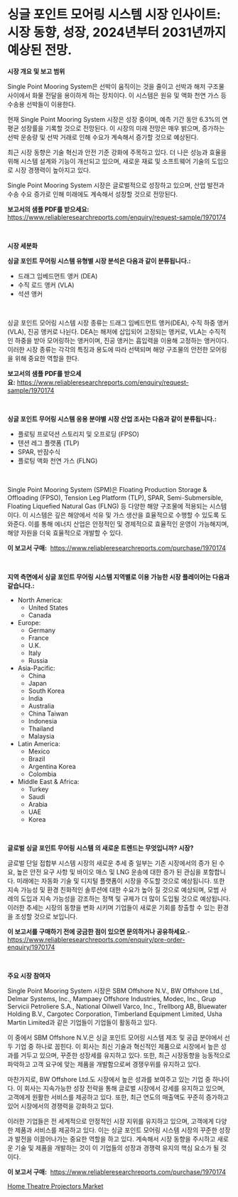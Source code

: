 <p><h1>싱글 포인트 모어링 시스템 시장 인사이트: 시장 동향, 성장, 2024년부터 2031년까지 예상된 전망.</h1></p><p><strong>시장 개요 및 보고 범위</strong></p>
<p><p>Single Point Mooring System은 선박이 움직이는 것을 줄이고 선박과 해저 구조물 사이에서 화물 전달을 용이하게 하는 장치이다. 이 시스템은 원유 및 액화 천연 가스 등 수송용 선박들이 이용한다.</p><p>현재 Single Point Mooring System 시장은 성장 중이며, 예측 기간 동안 6.3%의 연평균 성장률을 기록할 것으로 전망된다. 이 시장의 미래 전망은 매우 밝으며, 증가하는 선박 운송량 및 선박 거래로 인해 수요가 계속해서 증가할 것으로 예상된다.</p><p>최근 시장 동향은 기술 혁신과 안전 기준 강화에 주목하고 있다. 더 나은 성능과 효율을 위해 시스템 설계와 기능이 개선되고 있으며, 새로운 재료 및 소프트웨어 기술의 도입으로 시장 경쟁력이 높아지고 있다.</p><p>Single Point Mooring System 시장은 글로벌적으로 성장하고 있으며, 산업 발전과 수송 수요 증가로 인해 미래에도 계속해서 성장할 것으로 전망된다.</p></p>
<p><strong>보고서의 샘플 PDF를 받으세요:</strong> <a href="https://www.reliableresearchreports.com/enquiry/request-sample/1970174">https://www.reliableresearchreports.com/enquiry/request-sample/1970174</a></p>
<p>&nbsp;</p>
<p><strong>시장 세분화</strong></p>
<p><strong>싱글 포인트 무어링 시스템 유형별 시장 분석은 다음과 같이 분류됩니다.:</strong></p>
<p><ul><li>드래그 임베드먼트 앵커 (DEA)</li><li>수직 로드 앵커 (VLA)</li><li>석션 앵커</li></ul></p>
<p>&nbsp;</p>
<p><p>싱글 포인트 모어링 시스템 시장 종류는 드래그 임베드먼트 앵커(DEA), 수직 하중 앵커(VLA), 진공 앵커로 나뉜다. DEA는 해저에 삽입되어 고정되는 앵커로, VLA는 수직적인 하중을 받아 모어링하는 앵커이며, 진공 앵커는 흡입력을 이용해 고정하는 앵커이다. 이러한 시장 종류는 각각의 특징과 용도에 따라 선택되며 해양 구조물의 안전한 모어링을 위해 중요한 역할을 한다.</p></p>
<p><strong>보고서의 샘플 PDF를 받으세요:</strong>&nbsp;<a href="https://www.reliableresearchreports.com/enquiry/request-sample/1970174">https://www.reliableresearchreports.com/enquiry/request-sample/1970174</a></p>
<p>&nbsp;</p>
<p><strong> 싱글 포인트 무어링 시스템 응용 분야별 시장 산업 조사는 다음과 같이 분류됩니다.:</strong></p>
<p><ul><li>플로팅 프로덕션 스토리지 및 오프로딩 (FPSO)</li><li>텐션 레그 플랫폼 (TLP)</li><li>SPAR, 반잠수식</li><li>플로팅 액화 천연 가스 (FLNG)</li></ul></p>
<p>&nbsp;</p>
<p><p>Single Point Mooring System (SPM)은 Floating Production Storage & Offloading (FPSO), Tension Leg Platform (TLP), SPAR, Semi-Submersible, Floating Liquefied Natural Gas (FLNG) 등 다양한 해양 구조물에 적용되는 시스템이다. 이 시스템은 깊은 해양에서 석유 및 가스 생산을 효율적으로 수행할 수 있도록 도와준다. 이를 통해 에너지 산업은 안정적인 및 경제적으로 효율적인 운영이 가능해지며, 해양 자원을 더욱 효율적으로 개발할 수 있다.</p></p>
<p><strong>이 보고서 구매:</strong>&nbsp; <a href="https://www.reliableresearchreports.com/purchase/1970174">https://www.reliableresearchreports.com/purchase/1970174</a></p>
<p>&nbsp;</p>
<p><strong>지역 측면에서 싱글 포인트 무어링 시스템 지역별로 이용 가능한 시장 플레이어는 다음과 같습니다.:</strong></p>
<p><ul>
    <li>
        North America:
        <ul>
            <li>United States</li>
            <li>Canada</li>
        </ul>
    </li>
    <li>
        Europe:
        <ul>
            <li>Germany</li>
            <li>France</li>
            <li>U.K.</li>
            <li>Italy</li>
            <li>Russia</li>
        </ul>
    </li>
    <li>
        Asia-Pacific:
        <ul>
            <li>China</li>
            <li>Japan</li>
            <li>South Korea</li>
            <li>India</li>
            <li>Australia</li>
            <li>China Taiwan</li>
            <li>Indonesia</li>
            <li>Thailand</li>
            <li>Malaysia</li>
        </ul>
    </li>
    <li>
        Latin America:
        <ul>
            <li>Mexico</li>
            <li>Brazil</li>
            <li>Argentina Korea</li>
            <li>Colombia</li>
        </ul>
    </li>
    <li>
        Middle East & Africa:
        <ul>
            <li>Turkey</li>
            <li>Saudi</li>
            <li>Arabia</li>
            <li>UAE</li>
            <li>Korea</li>
        </ul>
    </li>
    </ul></p>
<p>&nbsp;</p>
<p><strong>글로벌 싱글 포인트 무어링 시스템 의 새로운 트렌드는 무엇입니까? 시장?</strong></p>
<p><p>글로벌 단일 접합부 시스템 시장의 새로운 추세 중 일부는 기존 시장에서의 증가 된 수요, 높은 안전 요구 사항 및 바이오 매스 및 LNG 운송에 대한 증가 된 관심을 포함합니다. 미래에는 자동화 기술 및 디지털 플랫폼이 시장을 주도할 것으로 예상됩니다. 또한 지속 가능성 및 환경 친화적인 솔루션에 대한 수요가 높아 질 것으로 예상되며, 모범 사례의 도입과 지속 가능성을 강조하는 정책 및 규제가 더 많이 도입될 것으로 예상됩니다. 이러한 추세는 시장의 동향을 변화 시키며 기업들이 새로운 기회를 창출할 수 있는 환경을 조성할 것으로 보입니다.</p></p>
<p><strong>이 보고서를 구매하기 전에 궁금한 점이 있으면 문의하거나 공유하세요.</strong>- <a href="https://www.reliableresearchreports.com/enquiry/pre-order-enquiry/1970174">https://www.reliableresearchreports.com/enquiry/pre-order-enquiry/1970174</a></p>
<p>&nbsp;</p>
<p><strong>주요 시장 참여자</strong></p>
<p><p>Single Point Mooring System 시장은 SBM Offshore N.V., BW Offshore Ltd., Delmar Systems, Inc., Mampaey Offshore Industries, Modec, Inc., Grup Servicii Petroliere S.A., National Oilwell Varco, Inc., Trellborg AB, Bluewater Holding B.V., Cargotec Corporation, Timberland Equipment Limited, Usha Martin Limited과 같은 기업들이 기업들이 활동하고 있다. </p><p>이 중에서 SBM Offshore N.V.은 싱글 포인트 모어링 시스템 제조 및 공급 분야에서 선두 기업 중 하나로 꼽힌다. 이 회사는 최신 기술과 혁신적인 제품으로 시장에서 높은 성과를 거두고 있으며, 꾸준한 성장세를 유지하고 있다. 또한, 최근 시장동향을 능동적으로 파악하고 고객 요구에 맞는 제품을 개발함으로써 경쟁우위를 유지하고 있다. </p><p>마찬가지로, BW Offshore Ltd.도 시장에서 높은 성과를 보여주고 있는 기업 중 하나이다. 이 회사는 지속가능한 성장 전략을 통해 글로벌 시장에서 강세를 유지하고 있으며, 고객에게 원활한 서비스를 제공하고 있다. 또한, 최근 연도의 매출액도 꾸준히 증가하고 있어 시장에서의 경쟁력을 강화하고 있다. </p><p>이러한 기업들은 전 세계적으로 안정적인 시장 지위를 유지하고 있으며, 고객에게 다양한 제품과 서비스를 제공하고 있다. 이는 싱글 포인트 모어링 시스템 시장의 꾸준한 성장과 발전을 이끌어나가는 중요한 역할을 하고 있다. 계속해서 시장 동향을 주시하고 새로운 기술 및 제품을 개발하는 것이 이 기업들의 성장과 경쟁력 유지의 핵심 요소가 될 것이다.</p></p>
<p><strong>이 보고서 구매:</strong>&nbsp;&nbsp;<a href="https://www.reliableresearchreports.com/purchase/1970174">https://www.reliableresearchreports.com/purchase/1970174</a></p>
<p><p><a href="https://github.com/BryceTownsendr/Market-Research-Report-List-4/blob/main/home-theatre-projectors-market.md">Home Theatre Projectors Market</a></p></p>
